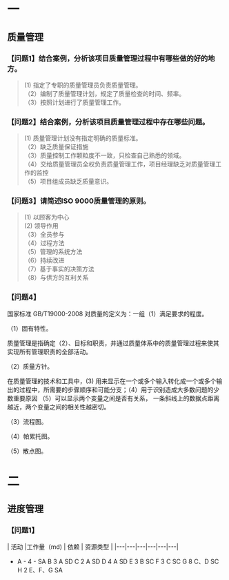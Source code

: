 # 一

## 质量管理

### 【问题1】结合案例，分析该项目质量管理过程中有哪些做的好的地方。

> (1) 指定了专职的质量管理员负责质量管理。  
> （2）编制了质量管理计划，规定了质量检查的时间、频率。  
> （3）按照计划进行了质量管理工作。  

### 【问题2】结合案例，分析该项目质量管理过程中存在哪些问题。
> (1) 质量管理计划没有指定明确的质量标准。  
> （2）缺乏质量保证措施  
> （3）质量控制工作颗粒度不一致，只检查自己熟悉的领域。  
> （4）交给质量管理员全权负责质量管理工作，项目经理缺乏对质量管理工作的监控  
> （5）项目组成员缺乏质量意识。  

### 【问题3】请简述ISO 9000质量管理的原则。
> (1) 以顾客为中心  
> (2) 领导作用  
> （3）全员参与  
> （4）过程方法  
> （5）管理的系统方法  
> （6）持续改进  
> （7）基于事实的决策方法  
> （8）与供方的互利关系  


### 【问题4】

国家标准 GB/T19000-2008 对质量的定义为：一组（1）满足要求的程度。  

（1）固有特性。  

质量管理是指确定（2）、目标和职责，并通过质量体系中的质量管理过程来使其实现所有管理职责的全部活动。  

（2）质量方针。  

在质量管理的技术和工具中，(3) 用来显示在一个或多个输入转化成一个或多个输出的过程中，所需要的步骤顺序和可能分支；（4）用于识别造成大多数问题的少数重要原因 （5）可以显示两个变量之间是否有关系，
一条斜线上的数据点距离越近，两个变量之间的相关性越密切。  

（3）流程图。

 （4）帕累托图。  

 （5）散点图。


 # 二

 ## 进度管理

 ### 【问题1】


| 活动	|工作量（md)	| 依赖	| 资源类型 |
|---|---|---|---|---|---|
- A	- 4		- SA
B	3	A	SD
C	2	A	SD
D	4	A	SD
E	3	B	SC
F	3	C	SC
G	8	C、D	SC
H	2	E、F、G	SA

